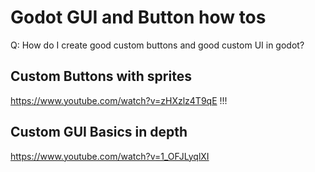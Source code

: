 # Godot GUI and Button how tos
Q: How do I create good custom buttons and good custom UI in godot?

## Custom Buttons with sprites
https://www.youtube.com/watch?v=zHXzlz4T9qE !!!

## Custom GUI Basics in depth
https://www.youtube.com/watch?v=1_OFJLyqlXI
